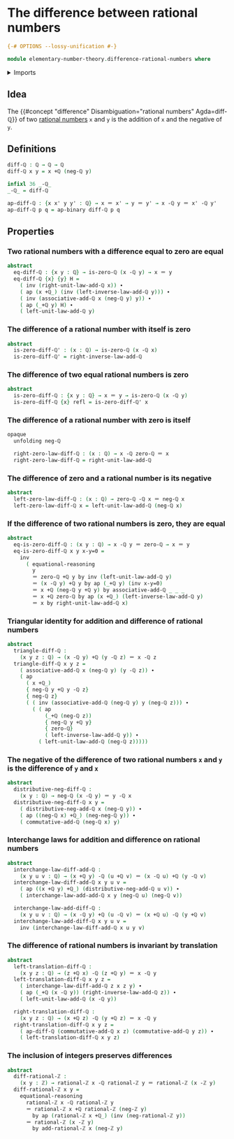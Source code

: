 # The difference between rational numbers

```agda
{-# OPTIONS --lossy-unification #-}

module elementary-number-theory.difference-rational-numbers where
```

<details><summary>Imports</summary>

```agda
open import elementary-number-theory.addition-rational-numbers
open import elementary-number-theory.difference-integers
open import elementary-number-theory.integers
open import elementary-number-theory.rational-numbers

open import foundation.action-on-identifications-binary-functions
open import foundation.action-on-identifications-functions
open import foundation.identity-types
open import foundation.interchange-law
```

</details>

## Idea

The {{#concept "difference" Disambiguation="rational numbers" Agda=diff-ℚ}} of
two [rational numbers](elementary-number-theory.rational-numbers.md) `x` and `y`
is the addition of `x` and the negative of `y`.

## Definitions

```agda
diff-ℚ : ℚ → ℚ → ℚ
diff-ℚ x y = x +ℚ (neg-ℚ y)

infixl 36 _-ℚ_
_-ℚ_ = diff-ℚ

ap-diff-ℚ : {x x' y y' : ℚ} → x ＝ x' → y ＝ y' → x -ℚ y ＝ x' -ℚ y'
ap-diff-ℚ p q = ap-binary diff-ℚ p q
```

## Properties

### Two rational numbers with a difference equal to zero are equal

```agda
abstract
  eq-diff-ℚ : {x y : ℚ} → is-zero-ℚ (x -ℚ y) → x ＝ y
  eq-diff-ℚ {x} {y} H =
    ( inv (right-unit-law-add-ℚ x)) ∙
    ( ap (x +ℚ_) (inv (left-inverse-law-add-ℚ y))) ∙
    ( inv (associative-add-ℚ x (neg-ℚ y) y)) ∙
    ( ap (_+ℚ y) H) ∙
    ( left-unit-law-add-ℚ y)
```

### The difference of a rational number with itself is zero

```agda
abstract
  is-zero-diff-ℚ' : (x : ℚ) → is-zero-ℚ (x -ℚ x)
  is-zero-diff-ℚ' = right-inverse-law-add-ℚ
```

### The difference of two equal rational numbers is zero

```agda
abstract
  is-zero-diff-ℚ : {x y : ℚ} → x ＝ y → is-zero-ℚ (x -ℚ y)
  is-zero-diff-ℚ {x} refl = is-zero-diff-ℚ' x
```

### The difference of a rational number with zero is itself

```agda
opaque
  unfolding neg-ℚ

  right-zero-law-diff-ℚ : (x : ℚ) → x -ℚ zero-ℚ ＝ x
  right-zero-law-diff-ℚ = right-unit-law-add-ℚ
```

### The difference of zero and a rational number is its negative

```agda
abstract
  left-zero-law-diff-ℚ : (x : ℚ) → zero-ℚ -ℚ x ＝ neg-ℚ x
  left-zero-law-diff-ℚ x = left-unit-law-add-ℚ (neg-ℚ x)
```

### If the difference of two rational numbers is zero, they are equal

```agda
abstract
  eq-is-zero-diff-ℚ : (x y : ℚ) → x -ℚ y ＝ zero-ℚ → x ＝ y
  eq-is-zero-diff-ℚ x y x-y=0 =
    inv
      ( equational-reasoning
        y
        ＝ zero-ℚ +ℚ y by inv (left-unit-law-add-ℚ y)
        ＝ (x -ℚ y) +ℚ y by ap (_+ℚ y) (inv x-y=0)
        ＝ x +ℚ (neg-ℚ y +ℚ y) by associative-add-ℚ _ _ _
        ＝ x +ℚ zero-ℚ by ap (x +ℚ_) (left-inverse-law-add-ℚ y)
        ＝ x by right-unit-law-add-ℚ x)
```

### Triangular identity for addition and difference of rational numbers

```agda
abstract
  triangle-diff-ℚ :
    (x y z : ℚ) → (x -ℚ y) +ℚ (y -ℚ z) ＝ x -ℚ z
  triangle-diff-ℚ x y z =
    ( associative-add-ℚ x (neg-ℚ y) (y -ℚ z)) ∙
    ( ap
      ( x +ℚ_)
      { neg-ℚ y +ℚ y -ℚ z}
      { neg-ℚ z}
      ( ( inv (associative-add-ℚ (neg-ℚ y) y (neg-ℚ z))) ∙
        ( ( ap
            (_+ℚ (neg-ℚ z))
            { neg-ℚ y +ℚ y}
            { zero-ℚ}
            ( left-inverse-law-add-ℚ y)) ∙
          ( left-unit-law-add-ℚ (neg-ℚ z)))))
```

### The negative of the difference of two rational numbers `x` and `y` is the difference of `y` and `x`

```agda
abstract
  distributive-neg-diff-ℚ :
    (x y : ℚ) → neg-ℚ (x -ℚ y) ＝ y -ℚ x
  distributive-neg-diff-ℚ x y =
    ( distributive-neg-add-ℚ x (neg-ℚ y)) ∙
    ( ap ((neg-ℚ x) +ℚ_) (neg-neg-ℚ y)) ∙
    ( commutative-add-ℚ (neg-ℚ x) y)
```

### Interchange laws for addition and difference on rational numbers

```agda
abstract
  interchange-law-diff-add-ℚ :
    (x y u v : ℚ) → (x +ℚ y) -ℚ (u +ℚ v) ＝ (x -ℚ u) +ℚ (y -ℚ v)
  interchange-law-diff-add-ℚ x y u v =
    ( ap ((x +ℚ y) +ℚ_) (distributive-neg-add-ℚ u v)) ∙
    ( interchange-law-add-add-ℚ x y (neg-ℚ u) (neg-ℚ v))

  interchange-law-add-diff-ℚ :
    (x y u v : ℚ) → (x -ℚ y) +ℚ (u -ℚ v) ＝ (x +ℚ u) -ℚ (y +ℚ v)
  interchange-law-add-diff-ℚ x y u v =
    inv (interchange-law-diff-add-ℚ x u y v)
```

### The difference of rational numbers is invariant by translation

```agda
abstract
  left-translation-diff-ℚ :
    (x y z : ℚ) → (z +ℚ x) -ℚ (z +ℚ y) ＝ x -ℚ y
  left-translation-diff-ℚ x y z =
    ( interchange-law-diff-add-ℚ z x z y) ∙
    ( ap (_+ℚ (x -ℚ y)) (right-inverse-law-add-ℚ z)) ∙
    ( left-unit-law-add-ℚ (x -ℚ y))

  right-translation-diff-ℚ :
    (x y z : ℚ) → (x +ℚ z) -ℚ (y +ℚ z) ＝ x -ℚ y
  right-translation-diff-ℚ x y z =
    ( ap-diff-ℚ (commutative-add-ℚ x z) (commutative-add-ℚ y z)) ∙
    ( left-translation-diff-ℚ x y z)
```

### The inclusion of integers preserves differences

```agda
abstract
  diff-rational-ℤ :
    (x y : ℤ) → rational-ℤ x -ℚ rational-ℤ y ＝ rational-ℤ (x -ℤ y)
  diff-rational-ℤ x y =
    equational-reasoning
      rational-ℤ x -ℚ rational-ℤ y
      ＝ rational-ℤ x +ℚ rational-ℤ (neg-ℤ y)
        by ap (rational-ℤ x +ℚ_) (inv (neg-rational-ℤ y))
      ＝ rational-ℤ (x -ℤ y)
        by add-rational-ℤ x (neg-ℤ y)
```
